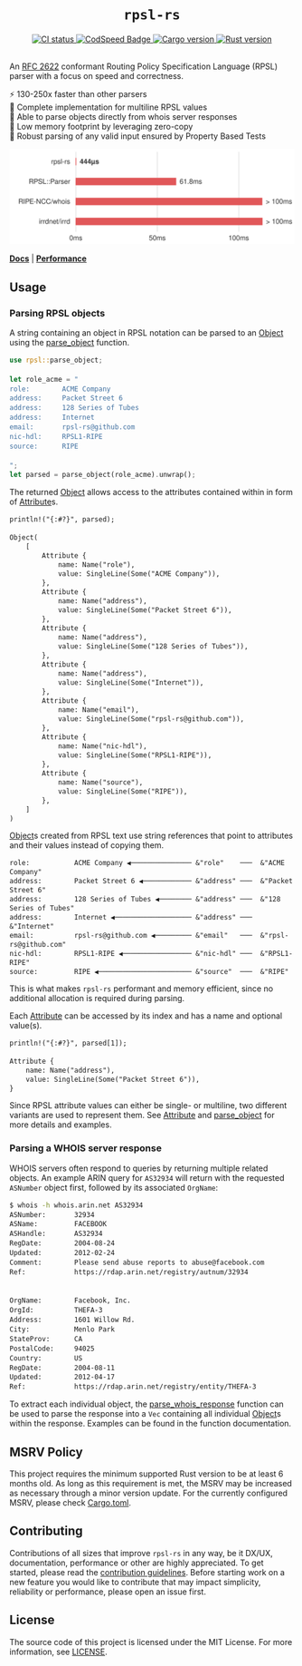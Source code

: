 <h1 align="center"><code>rpsl-rs</code></h1>

<div align="center">
  <a href="https://github.com/srv6d/rpsl-rs/actions">
    <img src="https://github.com/srv6d/rpsl-rs/workflows/CI/badge.svg" alt="CI status">
  </a>
  <a href="https://codspeed.io/SRv6d/rpsl-rs">
    <img src="https://img.shields.io/endpoint?url=https://codspeed.io/badge.json" alt="CodSpeed Badge">
  </a>
  <a href="https://crates.io/crates/rpsl-rs">
    <img src="https://img.shields.io/crates/v/rpsl-rs.svg?logo=rust" alt="Cargo version">
  </a>
  <a href="https://rust-lang.github.io/rfcs/2495-min-rust-version.html">
    <img src="https://img.shields.io/badge/rustc-1.74+-blue?logo=rust" alt="Rust version">
  </a>
  
</div>
<br>

An [RFC 2622] conformant Routing Policy Specification Language (RPSL) parser with a focus on speed and correctness.

⚡️ 130-250x faster than other parsers\
📰 Complete implementation for multiline RPSL values\
💬 Able to parse objects directly from whois server responses\
🧠 Low memory footprint by leveraging zero-copy\
🧪 Robust parsing of any valid input ensured by Property Based Tests

[<img src="docs/benchmark/graph.svg">](docs/benchmark)

[**Docs**](https://docs.rs/rpsl-rs/latest/rpsl/) | [**Performance**](https://github.com/SRv6d/rpsl-rs/tree/main/docs/benchmark)

## Usage

### Parsing RPSL objects

A string containing an object in RPSL notation can be parsed to an [Object] using the [parse_object] function.

```rust
use rpsl::parse_object;

let role_acme = "
role:        ACME Company
address:     Packet Street 6
address:     128 Series of Tubes
address:     Internet
email:       rpsl-rs@github.com
nic-hdl:     RPSL1-RIPE
source:      RIPE

";
let parsed = parse_object(role_acme).unwrap();
```

The returned [Object] allows access to the attributes contained within in form of [Attribute]s.

```rust,ignore
println!("{:#?}", parsed);

Object(
    [
        Attribute {
            name: Name("role"),
            value: SingleLine(Some("ACME Company")),
        },
        Attribute {
            name: Name("address"),
            value: SingleLine(Some("Packet Street 6")),
        },
        Attribute {
            name: Name("address"),
            value: SingleLine(Some("128 Series of Tubes")),
        },
        Attribute {
            name: Name("address"),
            value: SingleLine(Some("Internet")),
        },
        Attribute {
            name: Name("email"),
            value: SingleLine(Some("rpsl-rs@github.com")),
        },
        Attribute {
            name: Name("nic-hdl"),
            value: SingleLine(Some("RPSL1-RIPE")),
        },
        Attribute {
            name: Name("source"),
            value: SingleLine(Some("RIPE")),
        },
    ]
)
```

[Object]s created from RPSL text use string references that point to attributes and their values
instead of copying them.

```text
role:           ACME Company ◀─────────────── &"role"    ───  &"ACME Company"
address:        Packet Street 6 ◀──────────── &"address" ───  &"Packet Street 6"
address:        128 Series of Tubes ◀──────── &"address" ───  &"128 Series of Tubes"
address:        Internet ◀─────────────────── &"address" ───  &"Internet"
email:          rpsl-rs@github.com ◀───────── &"email"   ───  &"rpsl-rs@github.com"
nic-hdl:        RPSL1-RIPE ◀───────────────── &"nic-hdl" ───  &"RPSL1-RIPE"
source:         RIPE ◀─────────────────────── &"source"  ───  &"RIPE"
```

This is what makes `rpsl-rs` performant and memory efficient, since no additional allocation is required during parsing.

Each [Attribute] can be accessed by its index and has a name and optional value(s).

```rust,ignore
println!("{:#?}", parsed[1]);

Attribute {
    name: Name("address"),
    value: SingleLine(Some("Packet Street 6")),
}
```

Since RPSL attribute values can either be single- or multiline, two different variants are used to represent them. See [Attribute] and [parse_object] for more details and examples.

### Parsing a WHOIS server response

WHOIS servers often respond to queries by returning multiple related objects.
An example ARIN query for `AS32934` will return with the requested `ASNumber` object first, followed by its associated `OrgName`:

```sh
$ whois -h whois.arin.net AS32934
ASNumber:       32934
ASName:         FACEBOOK
ASHandle:       AS32934
RegDate:        2004-08-24
Updated:        2012-02-24
Comment:        Please send abuse reports to abuse@facebook.com
Ref:            https://rdap.arin.net/registry/autnum/32934


OrgName:        Facebook, Inc.
OrgId:          THEFA-3
Address:        1601 Willow Rd.
City:           Menlo Park
StateProv:      CA
PostalCode:     94025
Country:        US
RegDate:        2004-08-11
Updated:        2012-04-17
Ref:            https://rdap.arin.net/registry/entity/THEFA-3


```

To extract each individual object, the [parse_whois_response] function can be used to parse the response into a `Vec` containing all individual [Object]s within the response. Examples can be found in the function documentation.

## MSRV Policy

This project requires the minimum supported Rust version to be at least 6 months old.
As long as this requirement is met, the MSRV may be increased as necessary through a minor version update.
For the currently configured MSRV, please check [Cargo.toml](Cargo.toml).

## Contributing

Contributions of all sizes that improve `rpsl-rs` in any way, be it DX/UX, documentation, performance or other are highly appreciated.
To get started, please read the [contribution guidelines](.github/CONTRIBUTING.md). Before starting work on a new feature you would like to contribute that may impact simplicity, reliability or performance, please open an issue first.

## License

The source code of this project is licensed under the MIT License. For more information, see [LICENSE](LICENSE).

[RFC 2622]: https://datatracker.ietf.org/doc/html/rfc2622
[Object]: https://docs.rs/rpsl-rs/latest/rpsl/struct.Object.html
[Attribute]: https://docs.rs/rpsl-rs/latest/rpsl/struct.Attribute.html
[parse_object]: https://docs.rs/rpsl-rs/latest/rpsl/fn.parse_object.html
[parse_whois_response]: https://docs.rs/rpsl-rs/latest/rpsl/fn.parse_whois_response.html
